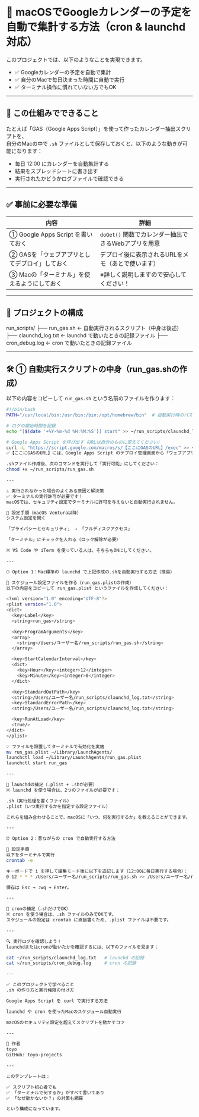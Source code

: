 # 📅 macOSでGoogleカレンダーの予定を自動で集計する方法（cron & launchd 対応）

このプロジェクトでは、以下のようなことを実現できます。

- ✅ Googleカレンダーの予定を自動で集計
- ✅ 自分のMacで毎日決まった時間に自動で実行
- ✅ ターミナル操作に慣れていない方でもOK

---

## 🔰 この仕組みでできること

たとえば「GAS（Google Apps Script）」を使って作ったカレンダー抽出スクリプトを、  
自分のMacの中で `.sh` ファイルとして保存しておくと、以下のような動きが可能になります：

- 毎日 12:00 にカレンダーを自動集計する
- 結果をスプレッドシートに書き出す
- 実行されたかどうかログファイルで確認できる

---

## ✅ 事前に必要な準備

| 内容 | 詳細 |
|------|------|
| ① Google Apps Script を書いておく | `doGet()` 関数でカレンダー抽出できるWebアプリを用意 |
| ② GASを「ウェブアプリとしてデプロイ」しておく | デプロイ後に表示されるURLをメモ（あとで使います） |
| ③ Macの「ターミナル」を使えるようにしておく | ※詳しく説明しますので安心してください！ |

---

## 📁 プロジェクトの構成

run_scripts/
├── run_gas.sh ← 自動実行されるスクリプト（中身は後述）
├── claunchd_log.txt ← launchd で動いたときの記録ファイル
├── cron_debug.log ← cron で動いたときの記録ファイル

---

## 🛠 ① 自動実行スクリプトの中身（run_gas.shの作成）

以下の内容をコピーして `run_gas.sh` という名前のファイルを作ります：

```bash
#!/bin/bash
PATH="/usr/local/bin:/usr/bin:/bin:/opt/homebrew/bin"  # 自動実行時のパス対策

# ログの開始時間を記録
echo "[$(date '+%Y-%m-%d %H:%M:%S')] start" >> ~/run_scripts/claunchd_log.txt

# Google Apps Script を呼び出す（URLは自分のものに変えてください）
curl -L "https://script.google.com/macros/s/【ここにGASのURL】/exec" >> ~/run_scripts/claunchd_log.txt 2>&1
✅【ここにGASのURL】には、Google Apps Script のデプロイ管理画面から「ウェブアプリURL」を貼り付けてください。

.shファイル作成後、次のコマンドを実行して「実行可能」にしてください：
chmod +x ~/run_scripts/run_gas.sh

---

⚠️ 実行されなかった場合のよくある原因と解決策
✅ ターミナルの実行許可が必要です！
macOSでは、セキュリティ設定でターミナルに許可を与えないと自動実行されません。

🌱 設定手順（macOS Ventura以降）
システム設定を開く

「プライバシーとセキュリティ」 → 「フルディスクアクセス」

「ターミナル」にチェックを入れる（ロック解除が必要）

※ VS Code や iTerm を使っている人は、そちらもONにしてください。

---

⏱ Option 1：Mac標準の launchd で上記作成の.shを自動実行する方法（推奨）

📄 スケジュール設定ファイルを作る（run_gas.plistの作成）
以下の内容をコピーして run_gas.plist というファイルを作成してください：

<?xml version="1.0" encoding="UTF-8"?>
<plist version="1.0">
<dict>
  <key>Label</key>
  <string>run_gas</string>

  <key>ProgramArguments</key>
  <array>
    <string>/Users/ユーザー名/run_scripts/run_gas.sh</string>
  </array>

  <key>StartCalendarInterval</key>
  <dict>
    <key>Hour</key><integer>12</integer>
    <key>Minute</key><integer>0</integer>
  </dict>

  <key>StandardOutPath</key>
  <string>/Users/ユーザー名/run_scripts/claunchd_log.txt</string>
  <key>StandardErrorPath</key>
  <string>/Users/ユーザー名/run_scripts/claunchd_log.txt</string>

  <key>RunAtLoad</key>
  <true/>
</dict>
</plist>

💡 ファイルを設置してターミナルで有効化を実施
mv run_gas.plist ~/Library/LaunchAgents/
launchctl load ~/Library/LaunchAgents/run_gas.plist
launchctl start run_gas

---

🔧 launchdの補足（.plist + .shが必要）
※ launchd を使う場合は、2つのファイルが必要です：

.sh（実行処理を書くファイル）
.plist（いつ実行するかを指定する設定ファイル）

これらを組み合わせることで、macOSに「いつ、何を実行するか」を教えることができます。

---

⏰ Option 2：昔ながらの cron で自動実行する方法

📌 設定手順
以下をターミナルで実行
crontab -e

キーボードで i を押して編集モード後に以下を追記します（12:00に毎日実行する場合）：
0 12 * * * /Users/ユーザー名/run_scripts/run_gas.sh >> /Users/ユーザー名/run_scripts/cron_debug.log 2>&1

保存は Esc → :wq → Enter。

---

🔧 cronの補足（.shだけでOK）
※ cron を使う場合は、.sh ファイルのみでOKです。
スケジュールの設定は crontab に直接書くため、.plist ファイルは不要です。

---

🔍 実行ログを確認しよう！
launchdまたはcronが動いたかを確認するには、以下のファイルを見ます：

cat ~/run_scripts/claunchd_log.txt   # launchd の記録
cat ~/run_scripts/cron_debug.log     # cron の記録

---

✅ このプロジェクトで学べること
.sh の作り方と実行権限の付け方

Google Apps Script を curl で実行する方法

launchd や cron を使ったMacのスケジュール自動実行

macOSのセキュリティ設定を超えてスクリプトを動かすコツ

---

👤 作者
toyo
GitHub: toyo-projects

---

このテンプレートは：

✅ スクリプト初心者でも  
✅ 「ターミナルで何するか」がすべて書いてあり  
✅ 「なぜ動かないか？」の対策も網羅

という構成になっています。



